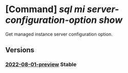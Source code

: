 # [Command] _sql mi server-configuration-option show_

Get managed instance server configuration option.

## Versions

### [2022-08-01-preview](/Resources/mgmt-plane/L3N1YnNjcmlwdGlvbnMve30vcmVzb3VyY2Vncm91cHMve30vcHJvdmlkZXJzL21pY3Jvc29mdC5zcWwvbWFuYWdlZGluc3RhbmNlcy97fS9zZXJ2ZXJjb25maWd1cmF0aW9ub3B0aW9ucy97fQ==/2022-08-01-preview.xml) **Stable**

<!-- mgmt-plane /subscriptions/{}/resourcegroups/{}/providers/microsoft.sql/managedinstances/{}/serverconfigurationoptions/{} 2022-08-01-preview -->
